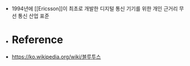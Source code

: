 - 1994년에 [[Ericsson]]이 최초로 개발한 디지털 통신 기기를 위한 개인 근거리 무선 통신 산업 표준
- # Reference
- https://ko.wikipedia.org/wiki/블루투스